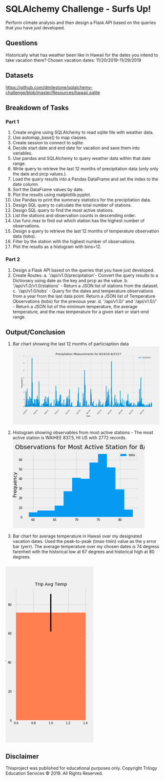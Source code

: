 # SQLAlchemy Challenge - Surfs Up!

Perform climate analysis and then design a Flask API based on the queries 
that you have just developed.

## Questions
Historically what has weather been like in Hawaii for the dates you intend to 
take vacation there? Chosen vacation dates: 11/20/2019-11/29/2019

## Datasets
https://github.com/dmilestone/sqlalchemy-challenge/blob/master/Resources/hawaii.sqlite

## Breakdown of Tasks
### Part 1
1. Create engine using SQLAlchemy to read sqlite file with weather data.
2. Use automap_base() to map classes.
3. Create session to connect to sqlite.
4. Decide start date and end date for vacation and save them into variables.
5. Use pandas and SQLAlchemy to query weather data within that date range.
6. Write query to retrieve the last 12 months of precipitation data (only only the date and prcp values.).
7. Load the query results into a Pandas DataFrame and set the index to the date column.
8. Sort the DataFrame values by date.
9. Plot the results using matplotlib.pyplot.
10. Use Pandas to print the summary statistics for the precipitation data.
11. Design SQL query to calculate the total number of stations.
12. Design SQL query to find the most active stations.
13. List the stations and observation counts in descending order.
14. Use func.max to find out which station has the highest number of observations. 
15. Design a query to retrieve the last 12 months of temperature observation data (tobs).
16. Filter by the station with the highest number of observations.
17. Plot the results as a histogram with bins=12.

### Part 2
1. Design a Flask API based on the queries that you have just developed.
2. Create Routes:
  a. '/api/v1.0/precipitation'- Convert the query results to a Dictionary using date as the key and prcp as the value.
  b. '/api/v1.0/v1.0/stations' - Return a JSON list of stations from the dataset.
  c. '/api/v1.0/tobs' - Query for the dates and temperature observations from a year from the last data point.
Return a JSON list of Temperature Observations (tobs) for the previous year.
  d. '/api/v1.0/<start>' and '/api/v1.0/<start>/<end>' - Return a JSON list of the minimum temperature, the average temperature, and the max temperature for a given start or start-end range.

## Output/Conclusion

1. Bar chart showing the last 12 months of particiaption data
![bar1](barplot1.png)

2. Histogram showing observables from most active stations - The most active station is WAIHEE 837.5, HI US with 2772 records.
![histogram](histogram1.png)

3. Bar chart for average temperature in Hawaii over my designated vacation dates. Used the peak-to-peak (tmax-tmin) value as the y error bar (yerr).
The average temperature over my chosen dates is 74 degress farenheit with the historical low at 67 degrees and historical high at 80 degrees.
###
![bar2](tripavgtempplot.png)

## Disclaimer
Thisproject was published for educational purposes only. 
Copyright
Trilogy Education Services © 2019. All Rights Reserved.
